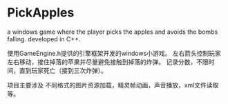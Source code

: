 # PickApples
a windows game where the player picks the apples and avoids the bombs falling.
developed in C++.

使用GameEngine.h提供的引擎框架开发的windows小游戏。
左右箭头控制玩家左右移动，接住掉落的苹果并尽量避免接触到掉落的炸弹。
记录分数，不限时间，直到玩家死亡（接到三次炸弹）。

项目主要涉及 不同格式的图片资源加载，精灵帧动画，声音播放，xml文件读取等。
